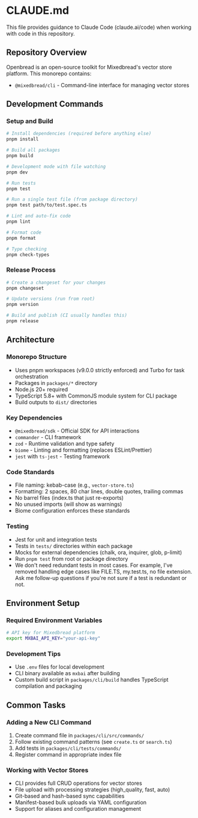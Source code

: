 # CLAUDE.md

This file provides guidance to Claude Code (claude.ai/code) when working with code in this repository.

## Repository Overview

Openbread is an open-source toolkit for Mixedbread's vector store platform. This monorepo contains:
- `@mixedbread/cli` - Command-line interface for managing vector stores

## Development Commands

### Setup and Build
```bash
# Install dependencies (required before anything else)
pnpm install

# Build all packages
pnpm build

# Development mode with file watching
pnpm dev

# Run tests
pnpm test

# Run a single test file (from package directory)
pnpm test path/to/test.spec.ts

# Lint and auto-fix code
pnpm lint

# Format code
pnpm format

# Type checking
pnpm check-types
```

### Release Process
```bash
# Create a changeset for your changes
pnpm changeset

# Update versions (run from root)
pnpm version

# Build and publish (CI usually handles this)
pnpm release
```

## Architecture

### Monorepo Structure
- Uses pnpm workspaces (v9.0.0 strictly enforced) and Turbo for task orchestration
- Packages in `packages/*` directory
- Node.js 20+ required
- TypeScript 5.8+ with CommonJS module system for CLI package
- Build outputs to `dist/` directories

### Key Dependencies
- `@mixedbread/sdk` - Official SDK for API interactions
- `commander` - CLI framework
- `zod` - Runtime validation and type safety
- `biome` - Linting and formatting (replaces ESLint/Prettier)
- `jest` with `ts-jest` - Testing framework

### Code Standards
- File naming: kebab-case (e.g., `vector-store.ts`)
- Formatting: 2 spaces, 80 char lines, double quotes, trailing commas
- No barrel files (index.ts that just re-exports)
- No unused imports (will show as warnings)
- Biome configuration enforces these standards

### Testing
- Jest for unit and integration tests
- Tests in `tests/` directories within each package
- Mocks for external dependencies (chalk, ora, inquirer, glob, p-limit)
- Run `pnpm test` from root or package directory
- We don't need redundant tests in most cases. For example, I've removed handling edge cases like FILE.TS, my.test.ts, no file extension. Ask me follow-up questions if you're not sure if a test is redundant or not.

## Environment Setup

### Required Environment Variables
```bash
# API key for Mixedbread platform
export MXBAI_API_KEY="your-api-key"
```

### Development Tips
- Use `.env` files for local development
- CLI binary available as `mxbai` after building
- Custom build script in `packages/cli/build` handles TypeScript compilation and packaging

## Common Tasks

### Adding a New CLI Command
1. Create command file in `packages/cli/src/commands/`
2. Follow existing command patterns (see `create.ts` or `search.ts`)
3. Add tests in `packages/cli/tests/commands/`
4. Register command in appropriate index file

### Working with Vector Stores
- CLI provides full CRUD operations for vector stores
- File upload with processing strategies (high_quality, fast, auto)
- Git-based and hash-based sync capabilities
- Manifest-based bulk uploads via YAML configuration
- Support for aliases and configuration management
```